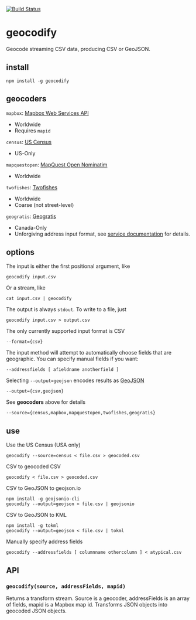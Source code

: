 [![Build Status](https://travis-ci.org/tmcw/geocodify.svg)](https://travis-ci.org/tmcw/geocodify)

# geocodify

Geocode streaming CSV data, producing CSV or GeoJSON.

## install

    npm install -g geocodify

## geocoders

`mapbox`: [Mapbox Web Services API](https://www.mapbox.com/developers/api/)

* Worldwide
* Requires `mapid`

`census`: [US Census](http://geocoding.geo.census.gov/geocoder/Geocoding_Services_API.pdf)

* US-Only

`mapquestopen`: [MapQuest Open Nominatim](http://open.mapquestapi.com/nominatim/)

* Worldwide

`twofishes`: [Twofishes](http://demo.twofishes.net/)

* Worldwide
* Coarse (not street-level)

`geogratis`: [Geogratis](http://geogratis.gc.ca/site/eng/geoloc)

* Canada-Only
* Unforgiving address input format, see [service documentation](http://geogratis.gc.ca/site/eng/geoloc) for details.

## options

The input is either the first positional argument, like

    geocodify input.csv

Or a stream, like

    cat input.csv | geocodify

The output is always `stdout`. To write to a file, just

    geocodify input.csv > output.csv

The only currently supported input format is CSV

    --format={csv}

The input method will attempt to automatically choose fields that are
geographic. You can specify manual fields if you want:

    --addressfields [ afieldname anotherfield ]

Selecting `--output=geojson` encodes results as [GeoJSON](http://geojson.org/)

    --output={csv,geojson}

See **geocoders** above for details

    --source={census,mapbox,mapquestopen,twofishes,geogratis}

## use

Use the US Census (USA only)

    geocodify --source=census < file.csv > geocoded.csv

CSV to geocoded CSV

    geocodify < file.csv > geocoded.csv

CSV to GeoJSON to geojson.io

    npm install -g geojsonio-cli
    geocodify --output=geojson < file.csv | geojsonio

CSV to GeoJSON to KML

    npm install -g tokml
    geocodify --output=geojson < file.csv | tokml

Manually specify address fields

    geocodify --addressfields [ columnname othercolumn ] < atypical.csv

## API

### `geocodify(source, addressFields, mapid)`

Returns a transform stream. Source is a geocoder, addressFields is an
array of fields, mapid is a Mapbox map id. Transforms JSON objects
into geocoded JSON objects.
